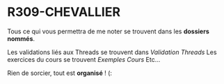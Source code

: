 # R309-CHEVALLIER

Tous ce qui vous permettra de me noter se trouvent dans les **dossiers nommés**.

Les validations liés aux Threads se trouvent dans *Validation Threads*
Les exercices du cours se trouvent *Exemples Cours*
Etc...

Rien de sorcier, tout est __organisé__ ! (:
